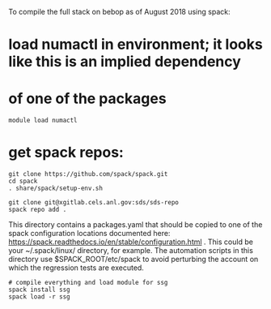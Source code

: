 To compile the full stack on bebop as of August 2018 using spack:

# load numactl in environment; it looks like this is an implied dependency
# of one of the packages

```
module load numactl
```

# get spack repos:
```
git clone https://github.com/spack/spack.git
cd spack
. share/spack/setup-env.sh

git clone git@xgitlab.cels.anl.gov:sds/sds-repo
spack repo add .
```
This directory contains a packages.yaml that should be copied to one of the spack
configuration locations documented here: https://spack.readthedocs.io/en/stable/configuration.html .  This could be your ~/.spack/linux/ directory, for example.
The automation scripts in this directory use $SPACK_ROOT/etc/spack to avoid
perturbing the account on which the regression tests are executed.

```
# compile everything and load module for ssg
spack install ssg
spack load -r ssg
```

